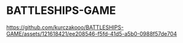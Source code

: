# BATTLESHIPS-GAME

https://github.com/kurczakooo/BATTLESHIPS-GAME/assets/121618421/ee208546-f5fd-41d5-a5b0-0988f57de704


